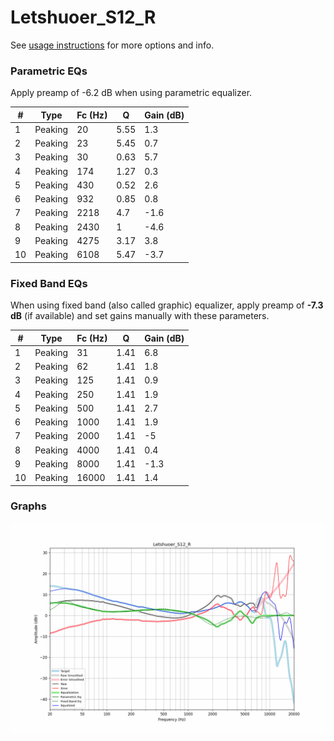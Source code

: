# Letshuoer_S12_R
See [usage instructions](https://github.com/jaakkopasanen/AutoEq#usage) for more options and info.

### Parametric EQs
Apply preamp of -6.2 dB when using parametric equalizer.

|   # | Type    |   Fc (Hz) |    Q |   Gain (dB) |
|-----|---------|-----------|------|-------------|
|   1 | Peaking |        20 | 5.55 |         1.3 |
|   2 | Peaking |        23 | 5.45 |         0.7 |
|   3 | Peaking |        30 | 0.63 |         5.7 |
|   4 | Peaking |       174 | 1.27 |         0.3 |
|   5 | Peaking |       430 | 0.52 |         2.6 |
|   6 | Peaking |       932 | 0.85 |         0.8 |
|   7 | Peaking |      2218 | 4.7  |        -1.6 |
|   8 | Peaking |      2430 | 1    |        -4.6 |
|   9 | Peaking |      4275 | 3.17 |         3.8 |
|  10 | Peaking |      6108 | 5.47 |        -3.7 |

### Fixed Band EQs
When using fixed band (also called graphic) equalizer, apply preamp of **-7.3 dB** (if available) and set gains manually with these parameters.

|   # | Type    |   Fc (Hz) |    Q |   Gain (dB) |
|-----|---------|-----------|------|-------------|
|   1 | Peaking |        31 | 1.41 |         6.8 |
|   2 | Peaking |        62 | 1.41 |         1.8 |
|   3 | Peaking |       125 | 1.41 |         0.9 |
|   4 | Peaking |       250 | 1.41 |         1.9 |
|   5 | Peaking |       500 | 1.41 |         2.7 |
|   6 | Peaking |      1000 | 1.41 |         1.9 |
|   7 | Peaking |      2000 | 1.41 |        -5   |
|   8 | Peaking |      4000 | 1.41 |         0.4 |
|   9 | Peaking |      8000 | 1.41 |        -1.3 |
|  10 | Peaking |     16000 | 1.41 |         1.4 |

### Graphs
![](./Letshuoer_S12_R.png)
